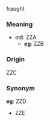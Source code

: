 fraught
### Meaning
+ _adj_: ZZA
    + __eg__: ZZB

### Origin

ZZC

### Synonym

__eg__: ZZD

+ ZZE


